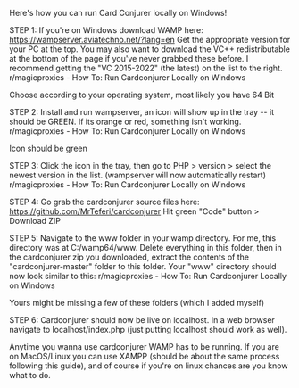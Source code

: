 Here's how you can run Card Conjurer locally on Windows!

STEP 1: If you're on Windows download WAMP here: https://wampserver.aviatechno.net/?lang=en Get the appropriate version for your PC at the top. You may also want to download the VC++ redistributable at the bottom of the page if you've never grabbed these before. I recommend getting the "VC 2015-2022" (the latest) on the list to the right.
r/magicproxies - How To: Run Cardconjurer Locally on Windows

Choose according to your operating system, most likely you have 64 Bit

STEP 2: Install and run wampserver, an icon will show up in the tray -- it should be GREEN. If its orange or red, something isn't working.
r/magicproxies - How To: Run Cardconjurer Locally on Windows

Icon should be green

STEP 3: Click the icon in the tray, then go to PHP > version > select the newest version in the list. (wampserver will now automatically restart)
r/magicproxies - How To: Run Cardconjurer Locally on Windows

STEP 4: Go grab the cardconjurer source files here: https://github.com/MrTeferi/cardconjurer Hit green "Code" button > Download ZIP

STEP 5: Navigate to the www folder in your wamp directory. For me, this directory was at C:/wamp64/www. Delete everything in this folder, then in the cardconjurer zip you downloaded, extract the contents of the "cardconjurer-master" folder to this folder. Your "www" directory should now look similar to this:
r/magicproxies - How To: Run Cardconjurer Locally on Windows

Yours might be missing a few of these folders (which I added myself)

STEP 6: Cardconjurer should now be live on localhost. In a web browser navigate to localhost/index.php (just putting localhost should work as well).

Anytime you wanna use cardconjurer WAMP has to be running. If you are on MacOS/Linux you can use XAMPP (should be about the same process following this guide), and of course if you're on linux chances are you know what to do.
